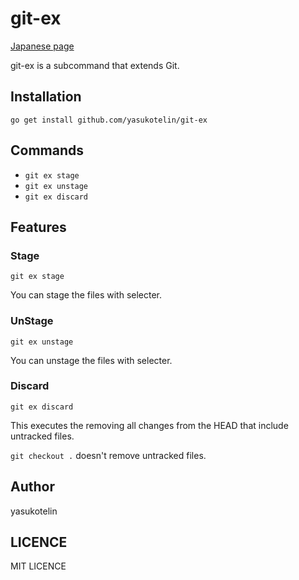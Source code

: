 # git-ex

[Japanese page](./README-JP.md)

git-ex is a subcommand that extends Git.

## Installation

```
go get install github.com/yasukotelin/git-ex
```

## Commands

- `git ex stage`
- `git ex unstage`
- `git ex discard`

## Features

### Stage

```
git ex stage
```

You can stage the files with selecter.

### UnStage

```
git ex unstage
```

You can unstage the files with selecter.

### Discard

```
git ex discard
```

This executes the removing all changes from the HEAD that include untracked files.

`git checkout .` doesn't remove untracked files.

## Author

yasukotelin

## LICENCE

MIT LICENCE